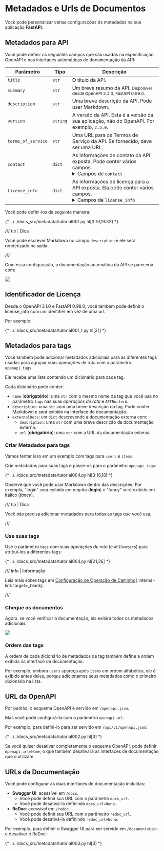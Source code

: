 # Metadados e Urls de Documentos

Você pode personalizar várias configurações de metadados na sua aplicação **FastAPI**.

## Metadados para API

Você pode definir os seguintes campos que são usados na especificação OpenAPI e nas interfaces automáticas de documentação da API:

| Parâmetro | Tipo | Descrição |
|------------|------|-------------|
| `title` | `str` | O título da API. |
| `summary` | `str` | Um breve resumo da API. <small>Disponível desde OpenAPI 3.1.0, FastAPI 0.99.0.</small> |
| `description` | `str` | Uma breve descrição da API. Pode usar Markdown. |
| `version` | `string` | A versão da API. Esta é a versão da sua aplicação, não do OpenAPI. Por exemplo, `2.5.0`. |
| `terms_of_service` | `str` | Uma URL para os Termos de Serviço da API. Se fornecido, deve ser uma URL. |
| `contact` | `dict` | As informações de contato da API exposta. Pode conter vários campos. <details><summary>Campos de <code>contact</code></summary><table><thead><tr><th>Parâmetro</th><th>Tipo</th><th>Descrição</th></tr></thead><tbody><tr><td><code>name</code></td><td><code>str</code></td><td>O nome identificador da pessoa/organização de contato.</td></tr><tr><td><code>url</code></td><td><code>str</code></td><td>A URL que aponta para as informações de contato. DEVE estar no formato de uma URL.</td></tr><tr><td><code>email</code></td><td><code>str</code></td><td>O endereço de e-mail da pessoa/organização de contato. DEVE estar no formato de um endereço de e-mail.</td></tr></tbody></table></details> |
| `license_info` | `dict` | As informações de licença para a API exposta. Ela pode conter vários campos. <details><summary>Campos de <code>license_info</code></summary><table><thead><tr><th>Parâmetro</th><th>Tipo</th><th>Descrição</th></tr></thead><tbody><tr><td><code>name</code></td><td><code>str</code></td><td><strong>OBRIGATÓRIO</strong> (se um <code>license_info</code> for definido). O nome da licença usada para a API.</td></tr><tr><td><code>identifier</code></td><td><code>str</code></td><td>Uma expressão de licença <a href="https://spdx.org/licenses/" class="external-link" target="_blank">SPDX</a> para a API. O campo <code>identifier</code> é mutuamente exclusivo do campo <code>url</code>. <small>Disponível desde OpenAPI 3.1.0, FastAPI 0.99.0.</small></td></tr><tr><td><code>url</code></td><td><code>str</code></td><td>Uma URL para a licença usada para a API. DEVE estar no formato de uma URL.</td></tr></tbody></table></details> |

Você pode defini-los da seguinte maneira:

{* ../../docs_src/metadata/tutorial001.py hl[3:16,19:32] *}

/// tip | Dica

Você pode escrever Markdown no campo `description` e ele será renderizado na saída.

///

Com essa configuração, a documentação automática da API se pareceria com:

<img src="/img/tutorial/metadata/image01.png">

## Identificador de Licença

Desde o OpenAPI 3.1.0 e FastAPI 0.99.0, você também pode definir o license_info com um identifier em vez de uma url.

Por exemplo:

{* ../../docs_src/metadata/tutorial001_1.py hl[31] *}

## Metadados para tags

Você também pode adicionar metadados adicionais para as diferentes tags usadas para agrupar suas operações de rota com o parâmetro `openapi_tags`.

Ele recebe uma lista contendo um dicionário para cada tag.

Cada dicionário pode conter:

* `name` (**obrigatório**): uma `str` com o mesmo nome da tag que você usa no parâmetro `tags` nas suas *operações de rota* e `APIRouter`s.
* `description`: uma `str` com uma breve descrição da tag. Pode conter Markdown e será exibido na interface de documentação.
* `externalDocs`: um `dict` descrevendo a documentação externa com:
    * `description`: uma `str` com uma breve descrição da documentação externa.
    * `url` (**obrigatório**): uma `str` com a URL da documentação externa.

### Criar Metadados para tags

Vamos tentar isso em um exemplo com tags para `users` e `items`.

Crie metadados para suas tags e passe-os para o parâmetro `openapi_tags`:

{* ../../docs_src/metadata/tutorial004.py hl[3:16,18] *}

Observe que você pode usar Markdown dentro das descrições. Por exemplo, "login" será exibido em negrito (**login**) e "fancy" será exibido em itálico (_fancy_).

/// tip | Dica

Você não precisa adicionar metadados para todas as tags que você usa.

///

### Use suas tags

Use o parâmetro `tags` com suas *operações de rota* (e `APIRouter`s) para atribuí-los a diferentes tags:

{* ../../docs_src/metadata/tutorial004.py hl[21,26] *}

/// info  | Informação

Leia mais sobre tags em [Configuração de Operação de Caminho](path-operation-configuration.md#tags){.internal-link target=_blank}.

///

### Cheque os documentos

Agora, se você verificar a documentação, ela exibirá todos os metadados adicionais:

<img src="/img/tutorial/metadata/image02.png">

### Ordem das tags

A ordem de cada dicionário de metadados de tag também define a ordem exibida na interface de documentação.

Por exemplo, embora `users` apareça após `items` em ordem alfabética, ele é exibido antes deles, porque adicionamos seus metadados como o primeiro dicionário na lista.

## URL da OpenAPI

Por padrão, o esquema OpenAPI é servido em `/openapi.json`.

Mas você pode configurá-lo com o parâmetro `openapi_url`.

Por exemplo, para defini-lo para ser servido em `/api/v1/openapi.json`:

{* ../../docs_src/metadata/tutorial002.py hl[3] *}

Se você quiser desativar completamente o esquema OpenAPI, pode definir `openapi_url=None`, o que também desativará as interfaces de documentação que o utilizam.

## URLs da Documentação

Você pode configurar as duas interfaces de documentação incluídas:

* **Swagger UI**: acessível em `/docs`.
    * Você pode definir sua URL com o parâmetro `docs_url`.
    * Você pode desativá-la definindo `docs_url=None`.
* **ReDoc**: acessível em `/redoc`.
    * Você pode definir sua URL com o parâmetro `redoc_url`.
    * Você pode desativá-la definindo `redoc_url=None`.

Por exemplo, para definir o Swagger UI para ser servido em `/documentation` e desativar o ReDoc:

{* ../../docs_src/metadata/tutorial003.py hl[3] *}
